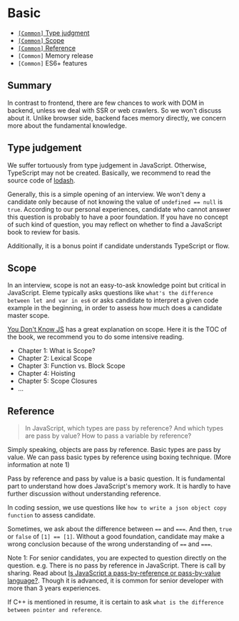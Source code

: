 # Basic

* [`[Common]` Type judgment](/sections/en-us/common.md#Type-judgement)
* [`[Common]` Scope](/sections/en-us/common.md#Scope)
* [`[Common]` Reference](/sections/en-us/common.md#Reference)
* `[Common]` Memory release
* `[Common]` ES6+ features

## Summary

In contrast to frontend, there are few chances to work with DOM in backend, unless we deal with SSR or web crawlers. So we won't discuss about it. Unlike browser side, backend faces memory directly, we concern more about the fundamental knowledge.

## Type judgement

We suffer tortuously from type judgement in JavaScript. Otherwise, TypeScript may not be created. Basically, we recommend to read the source code of [lodash](https://github.com/lodash/lodash).

Generally, this is a simple opening of an interview. We won't deny a candidate only because of not knowing the value of `undefined == null` is `true`. According to our personal experiences, candidate who cannot answer this question is probably to have a poor foundation. If you have no concept of such kind of question, you may reflect on whether to find a JavaScript book to review for basis.

Additionally, it is a bonus point if candidate understands TypeScript or flow.

## Scope

In an interview, scope is not an easy-to-ask knowledge point but critical in JavaScript. Eleme typically asks questions like `what's the difference between let and var in es6` or asks candidate to interpret a given code example in the beginning, in order to assess how much does a candidate master scope.

[You Don't Know JS](https://github.com/getify/You-Dont-Know-JS) has a great explanation on scope. Here it is the TOC of the book, we recommend you to do some intensive reading.

* Chapter 1: What is Scope?
* Chapter 2: Lexical Scope
* Chapter 3: Function vs. Block Scope
* Chapter 4: Hoisting
* Chapter 5: Scope Closures
* ...

## Reference

> <a name="q-value"></a> In JavaScript, which types are pass by reference? And which types are pass by value? How to pass a variable by reference?

Simply speaking, objects are pass by reference. Basic types are pass by value. We can pass basic types by reference using boxing technique. (More information at note 1)

Pass by reference and pass by value is a basic question. It is fundamental part to understand how does JavaScript's memory work. It is hardly to have further discussion without understanding reference.

In coding session, we use questions like `how to write a json object copy function` to assess candidate.

Sometimes, we ask about the difference between `==` and `===`. And then, `true` or `false` of `[1] == [1]`. Without a good foundation, candidate may make a wrong conclusion because of the wrong understanding of `==` and `===`.

Note 1: For senior candidates, you are expected to question directly on the question. e.g. There is no pass by reference in JavaScript. There is call by sharing. Read about [Is JavaScript a pass-by-reference or pass-by-value language?](http://stackoverflow.com/questions/518000/is-javascript-a-pass-by-reference-or-pass-by-value-language). Though it is advanced, it is common for senior developer with more than 3 years experiences.

If C++ is mentioned in resume, it is certain to ask `what is the difference between pointer and reference`.
